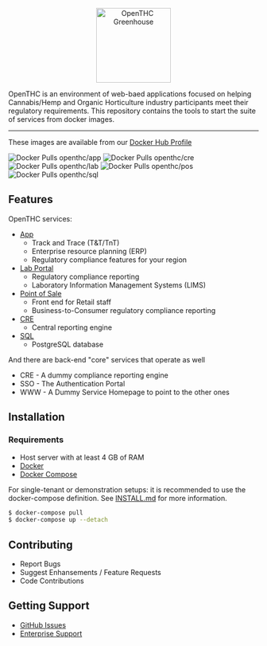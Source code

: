 <p align="center">
	<img src="https://cdn.openthc.com/img/logo.png" height="150" alt="OpenTHC Greenhouse">
</p>

OpenTHC is an environment of web-baed applications focused on helping Cannabis/Hemp and Organic Horticulture industry participants meet their regulatory requirements.
This repository contains the tools to start the suite of services from docker images.

---

These images are available from our [Docker Hub Profile](https://hub.docker.com/u/openthc)

![Docker Pulls openthc/app](https://img.shields.io/docker/pulls/openthc/app.svg?label=openthc%2Fapp&style=for-the-badge)
![Docker Pulls openthc/cre](https://img.shields.io/docker/pulls/openthc/cre.svg?label=openthc%2Fcre&style=for-the-badge)
![Docker Pulls openthc/lab](https://img.shields.io/docker/pulls/openthc/lab.svg?label=openthc%2Flab&style=for-the-badge)
![Docker Pulls openthc/pos](https://img.shields.io/docker/pulls/openthc/pos.svg?label=openthc%2Fpos&style=for-the-badge)
![Docker Pulls openthc/sql](https://img.shields.io/docker/pulls/openthc/sql.svg?label=openthc%2Fsql&style=for-the-badge)


## Features

OpenTHC services:

- [App](https://github.com/openthc/app)
  - Track and Trace (T&T/TnT)
  - Enterprise resource planning (ERP)
  - Regulatory compliance features for your region
- [Lab Portal](https://github.com/openthc/lab)
  - Regulatory compliance reporting
  - Laboratory Information Management Systems (LIMS)
- [Point of Sale](https://github.com/openthc/pos)
  - Front end for Retail staff
  - Business-to-Consumer regulatory compliance reporting
- [CRE](https://github.com/openthc/cre)
  - Central reporting engine
- [SQL](https://hub.docker.com/r/openthc/sql)
  - PostgreSQL database

And there are back-end "core" services that operate as well

- CRE - A dummy compliance reporting engine
- SSO - The Authentication Portal
- WWW - A Dummy Service Homepage to point to the other ones


## Installation

### Requirements

- Host server with at least 4 GB of RAM
- [Docker](https://docs.docker.com/engine/)
- [Docker Compose](https://docs.docker.com/compose/)

For single-tenant or demonstration setups: it is recommended to use the docker-compose definition. See [INSTALL.md](./INSTALL.md) for more information.

```bash
$ docker-compose pull
$ docker-compose up --detach
```


## Contributing

- Report Bugs
- Suggest Enhansements / Feature Requests
- Code Contributions

## Getting Support

- [GitHub Issues](https://github.com/openthc/docker/issues)
- [Enterprise Support](https://openthc.com/help)
